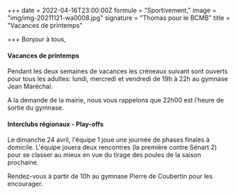 +++
date = 2022-04-16T23:00:00Z
formule = "Sportivement,"
image = "img/img-20211121-wa0008.jpg"
signature = "Thomas pour le BCMB"
title = "Vacances de printemps"

+++
Bonjour à tous,

#### Vacances de printemps

Pendant les deux semaines de vacances les créneaux suivant sont ouverts pour tous les adultes: lundi, mercredi et vendredi de 19h à 22h au gymnase Jean Maréchal.

A la demande de la mairie, nous vous rappelons que 22h00 est l’heure de sortie du gymnase.

#### Interclubs régionaux - Play-offs

Le dimanche 24 avril, l'équipe 1 joue une journée de phases finales à domicile. L'équipe jouera deux rencontres (la première contre Sénart 2) pour se classer au mieux en vue du tirage des poules de la saison prochaine.

Rendez-vous à partir de 10h au gymnase Pierre de Coubertin pour les encourager.